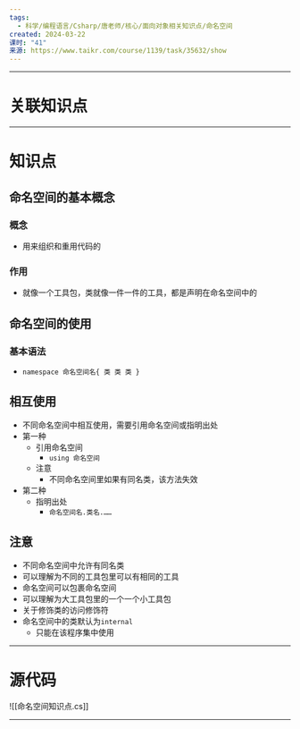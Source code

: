 ```yaml
---
tags:
  - 科学/编程语言/Csharp/唐老师/核心/面向对象相关知识点/命名空间
created: 2024-03-22
课时: "41"
来源: https://www.taikr.com/course/1139/task/35632/show
---
```


---
# 关联知识点



---
# 知识点

## 命名空间的基本概念

### 概念

- 用来组织和重用代码的
### 作用
- 就像一个工具包，类就像一件一件的工具，都是声明在命名空间中的
## 命名空间的使用

### 基本语法
- `namespace 命名空间名{ 类 类 类 }`
## 相互使用

- 不同命名空间中相互使用，需要引用命名空间或指明出处
- 第一种
	- 引用命名空间
		- `using 命名空间`
	- 注意
		- 不同命名空间里如果有同名类，该方法失效
- 第二种
	- 指明出处
		- `命名空间名.类名.……`
## 注意

- 不同命名空间中允许有同名类
- 可以理解为不同的工具包里可以有相同的工具
- 命名空间可以包裹命名空间
- 可以理解为大工具包里的一个一个小工具包
- 关于修饰类的访问修饰符
- 命名空间中的类默认为`internal`
	- 只能在该程序集中使用

---
# 源代码

![[命名空间知识点.cs]]

---
